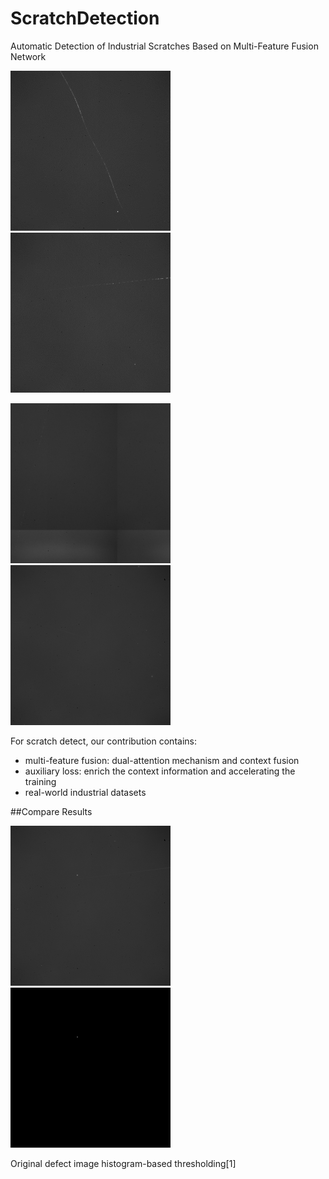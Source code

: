 # ScratchDetection

Automatic Detection of Industrial Scratches Based on Multi-Feature Fusion Network

<img src="https://github.com/love6tao/ScratchDetection/blob/master/GIF/image19.GIF" width="256"/> <img src="https://github.com/love6tao/ScratchDetection/blob/master/GIF/image20.GIF" width="256"/> 


<img src="https://github.com/love6tao/ScratchDetection/blob/master/GIF/image21.GIF" width="256"/> <img src="https://github.com/love6tao/ScratchDetection/blob/master/GIF/image22.GIF" width="256"/> 


For scratch detect, our contribution contains:

* multi-feature fusion: dual-attention mechanism and context fusion
* auxiliary loss: enrich the context information and accelerating the training
* real-world industrial datasets

##Compare Results

<img src="https://github.com/love6tao/ScratchDetection/blob/master/compare%20results/soureimage_1.bmp" width="256"/> <img src="https://github.com/love6tao/ScratchDetection/blob/master/compare%20results/%E8%B0%B7%E5%BA%95%E6%9C%80%E5%B0%8F%E5%80%BC.jpg" width="256"/> 

Original defect image                           histogram-based thresholding[1]


